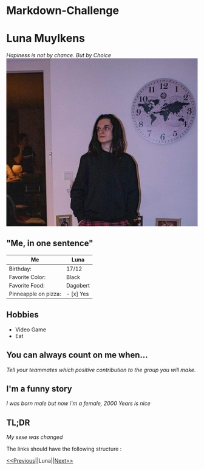 # Markdown-Challenge
Luna Muylkens
=============
_Hapiness is not by chance. But by Choice_
![](img.jpg "Luna Muylkens")
## "Me, in one sentence"

|Me                  |Luna          |
|--------------------|--------------|
|Birthday:           |17/12         |
|Favorite Color:     |Black         |
|Favorite Food:      |Dagobert      |
|Pinneapple on pizza:|- [x] Yes     |

## Hobbies

* Video Game
* Eat

## You can always count on me when...

_Tell your teammates which positive contribution to the group you will make._

## I'm a funny story 

_I was born male but now i'm a female, 2000 Years is nice_

## TL;DR

_My sexe was changed_

The links should have the following structure : 

[<<Previous](#)||Luna||[Next>>](#)
